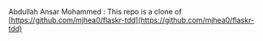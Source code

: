 Abdullah Ansar Mohammed : This repo is a clone of [https://github.com/mjhea0/flaskr-tdd](https://github.com/mjhea0/flaskr-tdd)
